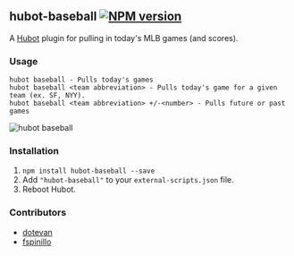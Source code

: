 ## hubot-baseball [![NPM version](https://badge.fury.io/js/hubot-baseball.png)](http://badge.fury.io/js/hubot-baseball)

A [Hubot](https://github.com/github/hubot) plugin for pulling in today's MLB games (and scores).

### Usage

    hubot baseball - Pulls today's games
    hubot baseball <team abbreviation> - Pulls today's game for a given team (ex. SF, NYY).
    hubot baseball <team abbreviation> +/-<number> - Pulls future or past games

![hubot baseball](https://raw.githubusercontent.com/jonursenbach/hubot-baseball/master/usage.png)

### Installation
1. `npm install hubot-baseball --save`
2. Add `"hubot-baseball"` to your `external-scripts.json` file.
3. Reboot Hubot.

### Contributors

* [dotevan](https://github.com/dotevan)
* [fspinillo](https://github.com/fspinillo)
